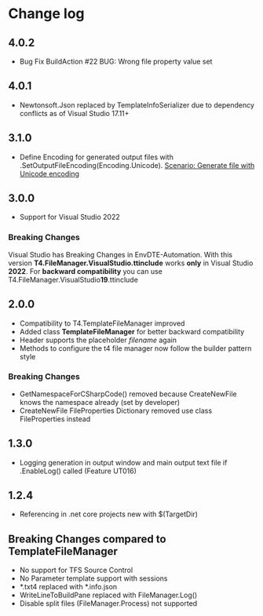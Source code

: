 # Change log

## 4.0.2
- Bug Fix BuildAction #22 BUG: Wrong file property value set

## 4.0.1
- Newtonsoft.Json replaced by TemplateInfoSerializer due to dependency conflicts as of Visual Studio 17.11+

## 3.1.0

- Define Encoding for generated output files with .SetOutputFileEncoding(Encoding.Unicode). [Scenario: Generate file with Unicode encoding](https://github.com/databinding-gmbh/T4.FileManager.VisualStudio/blob/master/tests/T4.FileManager.NetCore.AcceptanceCriteria/Features/UT001-Generate_Code.feature) 

## 3.0.0

- Support for Visual Studio 2022

### Breaking Changes

Visual Studio has Breaking Changes in EnvDTE-Automation. With this version **T4.FileManager.VisualStudio.ttinclude** works **only** in Visual Studio **2022**.
For **backward compatibility** you can use T4.FileManager.VisualStudio**19**.ttinclude

## 2.0.0

- Compatibility to T4.TemplateFileManager improved
- Added class **TemplateFileManager** for better backward compatibility
- Header supports the placeholder $filename$ again
- Methods to configure the t4 file manager now follow the builder pattern style

### Breaking Changes

- GetNamespaceForCSharpCode() removed because CreateNewFile knows the namespace already (set by developer)
- CreateNewFile FileProperties Dictionary removed use class FileProperties instead

## 1.3.0

- Logging generation in output window and main output text file if .EnableLog() called (Feature UT016)

## 1.2.4

- Referencing in .net core projects new with $(TargetDir)

## Breaking Changes compared to TemplateFileManager

- No support for TFS Source Control
- No Parameter template support with sessions
- *.txt4 replaced with *.info.json
- WriteLineToBuildPane replaced with FileManager.Log()
- Disable split files (FileManager.Process) not supported

